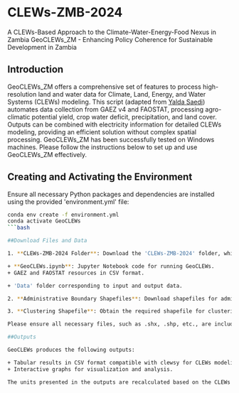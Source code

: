 # CLEWs-ZMB-2024
 A CLEWs-Based Approach to the Climate-Water-Energy-Food Nexus in Zambia
GeoCLEWs_ZM - Enhancing Policy Coherence for Sustainable Development in Zambia

## Introduction

GeoCLEWs_ZM offers a comprehensive set of features to process high-resolution land and water data for Climate, Land, Energy, and Water Systems (CLEWs) modeling. This script (adapted from [Yalda Saedi](https://github.com/YSaedi)) automates data collection from GAEZ v4 and FAOSTAT, processing agro-climatic potential yield, crop water deficit, precipitation, and land cover. Outputs can be combined with electricity information for detailed CLEWs modeling, providing an efficient solution without complex spatial processing. GeoCLEWs_ZM has been successfully tested on Windows machines. Please follow the instructions below to set up and use GeoCLEWs_ZM effectively.

## Creating and Activating the Environment
Ensure all necessary Python packages and dependencies are installed using the provided 'environment.yml' file: 

```bash
conda env create -f environment.yml
conda activate GeoCLEWs
```bash

##Download Files and Data

1. **CLEWs-ZMB-2024 Folder**: Download the 'CLEWs-ZMB-2024' folder, which includes:

+ **GeoCLEWs.ipynb**: Jupyter Notebook code for running GeoCLEWs.
+ GAEZ and FAOSTAT resources in CSV format.

+ 'Data' folder corresponding to input and output data.

2. **Administrative Boundary Shapefiles**: Download shapefiles for administrative boundaries from GADM or any other sources. Place the file inside the 'Data/input' directory and rename it to "..._ adm0" where "..." represents the 3-letter ISO country code (e.g., "ZMB_adm0.shp" for Zambia).

3. **Clustering Shapefile**: Obtain the required shapefile for clustering from GADM or other sources and store it in the 'Data/input' folder. Rename the files to match the 3-letter ISO country code of your case study, such as "ZMB_data.shp" for Zambia.

Please ensure all necessary files, such as .shx, .shp, etc., are included. For example, for Zambia, include files like ZMB_adm1.dbf, ZMB_adm1.cpg, ZMB_adm1.prj, ZMB_adm1.shp, ZMB_adm1.shx, etc.

##Outputs

GeoCLEWs produces the following outputs:

+ Tabular results in CSV format compatible with clewsy for CLEWs modeling.
+ Interactive graphs for visualization and analysis.

The units presented in the outputs are recalculated based on the CLEWs framework for consistency and comparability. The outputs provide insights into agro-climatic potential yield, crop water deficit, precipitation, crop evapotranspiration, and land cover, facilitating informed decision-making for sustainable development in Zambia.

